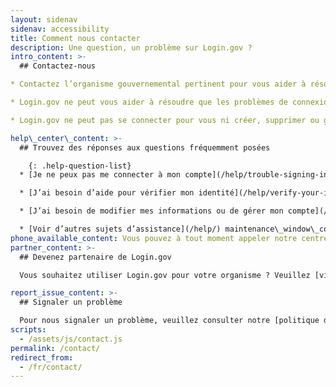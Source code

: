 ```yaml
---
layout: sidenav 
sidenav: accessibility 
title: Comment nous contacter 
description: Une question, un problème sur Login.gov ? 
intro_content: >-
  ## Contactez-nous

* Contactez l’organisme gouvernemental pertinent pour vous aider à résoudre les questions relatives au statut de votre demande, à votre adhésion, à vos avantages ou à d’autres problèmes liés à votre compte auprès de cet organisme. Vous trouverez ses coordonnées sur son site Web.

* Login.gov ne peut vous aider à résoudre que les problèmes de connexion.

* Login.gov ne peut pas se connecter pour vous ni créer, supprimer ou gérer votre compte pour vous.

help\_center\_content: >-
  ## Trouvez des réponses aux questions fréquemment posées

    {: .help-question-list}
  * [Je ne peux pas me connecter à mon compte](/help/trouble-signing-in/overview/)

  * [J’ai besoin d’aide pour vérifier mon identité](/help/verify-your-identity/overview/)

  * [J’ai besoin de modifier mes informations ou de gérer mon compte](/help/manage-your-account/overview/)

  * [Voir d’autres sujets d’assistance](/help/) maintenance\_window\_content: Des travaux de maintenance sont actuellement en cours sur le centre de contact de Login.gov de <strong>%{start\_time} à %{end\_time}.</strong> Consultez ci-dessous certains sujets courants pour obtenir de l’aide. 
phone_available_content: Vous pouvez à tout moment appeler notre centre d’assistance au +1 (844) 875-644. unplanned\_outage\_content: En raison d’une panne, nous ne sommes pas en mesure de traiter les demandes d’assistance en ligne. 
partner_content: >-
  ## Devenez partenaire de Login.gov

  Vous souhaitez utiliser Login.gov pour votre organisme ? Veuillez [visiter notre site Web pour les partenaires](/partners/) ou [nous contacter](/partners/business-inquiries/).

report_issue_content: >-
  ## Signaler un problème

  Pour nous signaler un problème, veuillez consulter notre [politique de divulgation des vulnérabilités](https://handbook.tts.gsa.gov/general-information-and-resources/tech-policies/responding-to-public-disclosure-vulnerabilities/ "Follow link") et nous contacter à l'aide de notre [formulaire](https://docs.google.com/forms/d/e/1FAIpQLScuo4xCzBlpLnoq7-bDAVAxtJci03by7S-Q-Z_JUBDloK01QA/viewform "Follow link") prévu à cet effet. 
scripts:
  - /assets/js/contact.js
permalink: /contact/
redirect_from:
  - /fr/contact/
---
```

